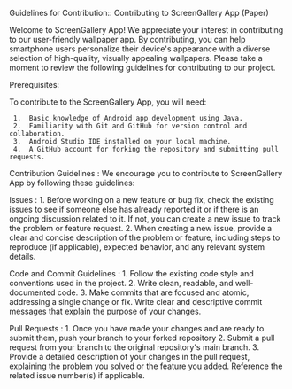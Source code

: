 Guidelines for Contribution::
Contributing to ScreenGallery App (Paper)

Welcome to ScreenGallery App! We appreciate your interest in contributing to our user-friendly wallpaper app. By contributing, you can help smartphone users personalize their device's appearance with a diverse selection of high-quality, visually appealing wallpapers. Please take a moment to review the following guidelines for contributing to our project.

Prerequisites:
 
   To contribute to the ScreenGallery App, you will need:

     1.  Basic knowledge of Android app development using Java.
     2.  Familiarity with Git and GitHub for version control and collaboration.
     3.  Android Studio IDE installed on your local machine.
     4.  A GitHub account for forking the repository and submitting pull requests.

Contribution Guidelines :
   We encourage you to contribute to ScreenGallery App by following these guidelines:

Issues :
    1.   Before working on a new feature or bug fix, check the existing issues to see if someone else has already reported it or if there is an ongoing discussion related to it. If not, you can create a new issue to track the problem or feature request.
    2.   When creating a new issue, provide a clear and concise description of the problem or feature, including steps to reproduce (if applicable), expected behavior, and any relevant system details.

Code and Commit Guidelines :
    1.   Follow the existing code style and conventions used in the project.
    2.   Write clean, readable, and well-documented code.
    3.   Make commits that are focused and atomic, addressing a single change or fix. Write clear and descriptive commit messages that explain the purpose of your changes.

Pull Requests :
    1.   Once you have made your changes and are ready to submit them, push your branch to your forked repository
    2.   Submit a pull request from your branch to the original repository's main branch.
    3.   Provide a detailed description of your changes in the pull request, explaining the problem you solved or the feature you added. Reference the related issue number(s) if applicable.

